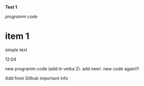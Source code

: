 **Test 1**

*programm code*

# item 1

simple text

12:04

new programm code (add in vetka 2). add new!. new code again!!!

Add from Github important info
